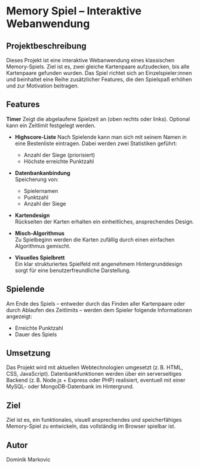 # Memory Spiel – Interaktive Webanwendung

## Projektbeschreibung

Dieses Projekt ist eine interaktive Webanwendung eines klassischen Memory-Spiels. Ziel ist es, zwei gleiche Kartenpaare aufzudecken, bis alle Kartenpaare gefunden wurden. Das Spiel richtet sich an Einzelspieler:innen und beinhaltet eine Reihe zusätzlicher Features, die den Spielspaß erhöhen und zur Motivation beitragen.

## Features

 **Timer** 
  Zeigt die abgelaufene Spielzeit an (oben rechts oder links). Optional kann ein Zeitlimit festgelegt werden.

- **Highscore-Liste** 
  Nach Spielende kann man sich mit seinem Namen in eine Bestenliste eintragen. Dabei werden zwei Statistiken geführt:
  - Anzahl der Siege (priorisiert)
  - Höchste erreichte Punktzahl

- **Datenbankanbindung**  
  Speicherung von:
  - Spielernamen
  - Punktzahl
  - Anzahl der Siege

- **Kartendesign**  
  Rückseiten der Karten erhalten ein einheitliches, ansprechendes Design.

- **Misch-Algorithmus**  
  Zu Spielbeginn werden die Karten zufällig durch einen einfachen Algorithmus gemischt.

- **Visuelles Spielbrett**  
  Ein klar strukturiertes Spielfeld mit angenehmem Hintergrunddesign sorgt für eine benutzerfreundliche Darstellung.

## Spielende

Am Ende des Spiels – entweder durch das Finden aller Kartenpaare oder durch Ablaufen des Zeitlimits – werden dem Spieler folgende Informationen angezeigt:
- Erreichte Punktzahl
- Dauer des Spiels

## Umsetzung

Das Projekt wird mit aktuellen Webtechnologien umgesetzt (z. B. HTML, CSS, JavaScript). Datenbankfunktionen werden über ein serverseitiges Backend (z. B. Node.js + Express oder PHP) realisiert, eventuell mit einer MySQL- oder MongoDB-Datenbank im Hintergrund.

## Ziel

Ziel ist es, ein funktionales, visuell ansprechendes und speicherfähiges Memory-Spiel zu entwickeln, das vollständig im Browser spielbar ist.

## Autor

Dominik Markovic
